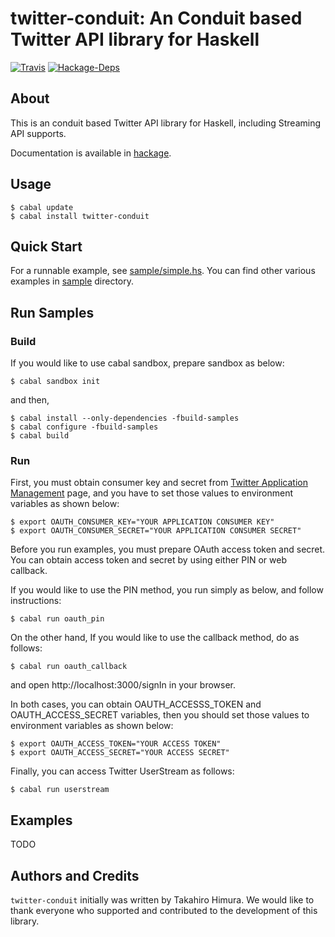 # twitter-conduit: An Conduit based Twitter API library for Haskell #

[![Travis](https://img.shields.io/travis/himura/twitter-conduit/master.svg)](https://travis-ci.org/himura/twitter-conduit)
[![Hackage-Deps](https://img.shields.io/hackage-deps/v/twitter-conduit.svg)](http://packdeps.haskellers.com/feed?needle=twitter-conduit)

## About ##

This is an conduit based Twitter API library for Haskell, including Streaming API supports.

Documentation is available in [hackage](http://hackage.haskell.org/package/twitter-conduit).

## Usage ##

    $ cabal update
    $ cabal install twitter-conduit

## Quick Start ##

For a runnable example, see [sample/simple.hs](https://github.com/himura/twitter-conduit/blob/master/sample/simple.hs).
You can find other various examples in [sample](https://github.com/himura/twitter-conduit/tree/master/sample/) directory.

## Run Samples ##

### Build ###

If you would like to use cabal sandbox, prepare sandbox as below:

~~~~
$ cabal sandbox init
~~~~

and then,

~~~~
$ cabal install --only-dependencies -fbuild-samples
$ cabal configure -fbuild-samples
$ cabal build
~~~~

### Run ###

First, you must obtain consumer key and secret from [Twitter Application Management](https://apps.twitter.com/) page,
and you have to set those values to environment variables as shown below:

~~~~
$ export OAUTH_CONSUMER_KEY="YOUR APPLICATION CONSUMER KEY"
$ export OAUTH_CONSUMER_SECRET="YOUR APPLICATION CONSUMER SECRET"
~~~~

Before you run examples, you must prepare OAuth access token and secret.
You can obtain access token and secret by using either PIN or web callback.

If you would like to use the PIN method, you run simply as below, and follow instructions:

~~~~
$ cabal run oauth_pin
~~~~

On the other hand, If you would like to use the callback method, do as follows:

~~~~
$ cabal run oauth_callback
~~~~

and open http://localhost:3000/signIn in your browser.

In both cases, you can obtain OAUTH_ACCESSS_TOKEN and OAUTH_ACCESS_SECRET variables,
then you should set those values to environment variables as shown below:

~~~~
$ export OAUTH_ACCESS_TOKEN="YOUR ACCESS TOKEN"
$ export OAUTH_ACCESS_SECRET="YOUR ACCESS SECRET"
~~~~

Finally, you can access Twitter UserStream as follows:

~~~~
$ cabal run userstream
~~~~

## Examples ##

TODO

## Authors and Credits ##

`twitter-conduit` initially was written by Takahiro Himura.
We would like to thank everyone who supported and contributed to the development of this library.
